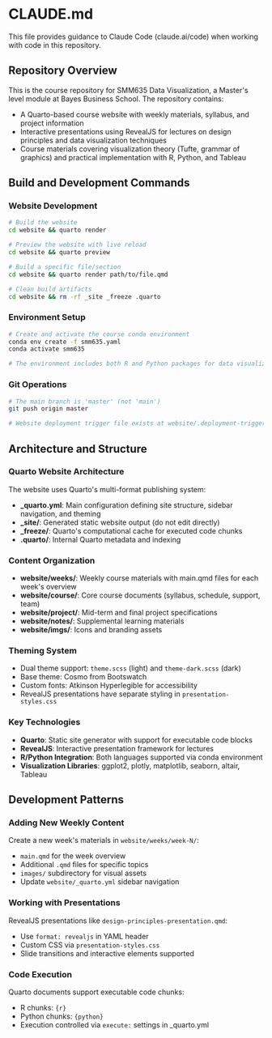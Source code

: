 # CLAUDE.md

This file provides guidance to Claude Code (claude.ai/code) when working with code in this repository.

## Repository Overview

This is the course repository for SMM635 Data Visualization, a Master's level module at Bayes Business School. The repository contains:
- A Quarto-based course website with weekly materials, syllabus, and project information
- Interactive presentations using RevealJS for lectures on design principles and data visualization techniques
- Course materials covering visualization theory (Tufte, grammar of graphics) and practical implementation with R, Python, and Tableau

## Build and Development Commands

### Website Development
```bash
# Build the website
cd website && quarto render

# Preview the website with live reload
cd website && quarto preview

# Build a specific file/section
cd website && quarto render path/to/file.qmd

# Clean build artifacts
cd website && rm -rf _site _freeze .quarto
```

### Environment Setup
```bash
# Create and activate the course conda environment
conda env create -f smm635.yaml
conda activate smm635

# The environment includes both R and Python packages for data visualization
```

### Git Operations
```bash
# The main branch is 'master' (not 'main')
git push origin master

# Website deployment trigger file exists at website/.deployment-trigger
```

## Architecture and Structure

### Quarto Website Architecture
The website uses Quarto's multi-format publishing system:
- **_quarto.yml**: Main configuration defining site structure, sidebar navigation, and theming
- **_site/**: Generated static website output (do not edit directly)
- **_freeze/**: Quarto's computational cache for executed code chunks
- **.quarto/**: Internal Quarto metadata and indexing

### Content Organization
- **website/weeks/**: Weekly course materials with main.qmd files for each week's overview
- **website/course/**: Core course documents (syllabus, schedule, support, team)
- **website/project/**: Mid-term and final project specifications
- **website/notes/**: Supplemental learning materials
- **website/imgs/**: Icons and branding assets

### Theming System
- Dual theme support: `theme.scss` (light) and `theme-dark.scss` (dark)
- Base theme: Cosmo from Bootswatch
- Custom fonts: Atkinson Hyperlegible for accessibility
- RevealJS presentations have separate styling in `presentation-styles.css`

### Key Technologies
- **Quarto**: Static site generator with support for executable code blocks
- **RevealJS**: Interactive presentation framework for lectures
- **R/Python Integration**: Both languages supported via conda environment
- **Visualization Libraries**: ggplot2, plotly, matplotlib, seaborn, altair, Tableau

## Development Patterns

### Adding New Weekly Content
Create a new week's materials in `website/weeks/week-N/`:
- `main.qmd` for the week overview
- Additional `.qmd` files for specific topics
- `images/` subdirectory for visual assets
- Update `website/_quarto.yml` sidebar navigation

### Working with Presentations
RevealJS presentations like `design-principles-presentation.qmd`:
- Use `format: revealjs` in YAML header
- Custom CSS via `presentation-styles.css`
- Slide transitions and interactive elements supported

### Code Execution
Quarto documents support executable code chunks:
- R chunks: ````{r}````
- Python chunks: ````{python}````
- Execution controlled via `execute:` settings in _quarto.yml